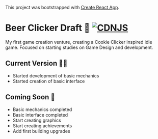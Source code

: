 This project was bootstrapped with [Create React App](https://github.com/facebook/create-react-app).

# Beer Clicker Draft :beers: [![CDNJS](https://img.shields.io/github/manifest-json/v/JohnVidal77/beer-clicker-draft)]()

My first game creation venture, creating a Cookie Clicker inspired idle game.
Focused on starting studies on Game Design and development.

## Current Version :man_technologist:

 - Started development of basic mechanics
 - Started creation of basic interface

## Coming Soon :date:

 - Basic mechanics completed
 - Basic interface completed
 - Start creating graphics
 - Start creating achievements
 - Add first building upgrades